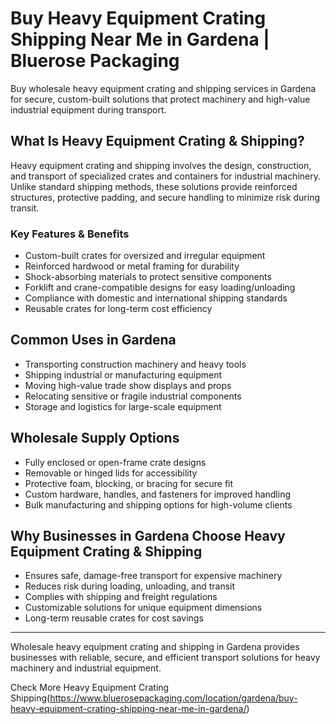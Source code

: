 # Buy Heavy Equipment Crating Shipping Near Me in Gardena | Bluerose Packaging

Buy wholesale heavy equipment crating and shipping services in Gardena for secure, custom-built solutions that protect machinery and high-value industrial equipment during transport.

## What Is Heavy Equipment Crating & Shipping?

Heavy equipment crating and shipping involves the design, construction, and transport of specialized crates and containers for industrial machinery. Unlike standard shipping methods, these solutions provide reinforced structures, protective padding, and secure handling to minimize risk during transit.

### Key Features & Benefits

- Custom-built crates for oversized and irregular equipment  
- Reinforced hardwood or metal framing for durability  
- Shock-absorbing materials to protect sensitive components  
- Forklift and crane-compatible designs for easy loading/unloading  
- Compliance with domestic and international shipping standards  
- Reusable crates for long-term cost efficiency  

## Common Uses in Gardena

- Transporting construction machinery and heavy tools  
- Shipping industrial or manufacturing equipment  
- Moving high-value trade show displays and props  
- Relocating sensitive or fragile industrial components  
- Storage and logistics for large-scale equipment  

## Wholesale Supply Options

- Fully enclosed or open-frame crate designs  
- Removable or hinged lids for accessibility  
- Protective foam, blocking, or bracing for secure fit  
- Custom hardware, handles, and fasteners for improved handling  
- Bulk manufacturing and shipping options for high-volume clients  

## Why Businesses in Gardena Choose Heavy Equipment Crating & Shipping

- Ensures safe, damage-free transport for expensive machinery  
- Reduces risk during loading, unloading, and transit  
- Complies with shipping and freight regulations  
- Customizable solutions for unique equipment dimensions  
- Long-term reusable crates for cost savings  

---

Wholesale heavy equipment crating and shipping in Gardena provides businesses with reliable, secure, and efficient transport solutions for heavy machinery and industrial equipment.

Check More Heavy Equipment Crating Shipping(https://www.bluerosepackaging.com/location/gardena/buy-heavy-equipment-crating-shipping-near-me-in-gardena/) 
